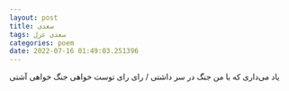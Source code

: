 ```yaml
---
layout: post
title: سعدی
tags: سعدی غزل
categories: poem
date: 2022-07-16 01:49:03.251396
---
```


یاد می‌داری که با من جنگ در سر داشتی / رای رای توست خواهی جنگ خواهی آشتی